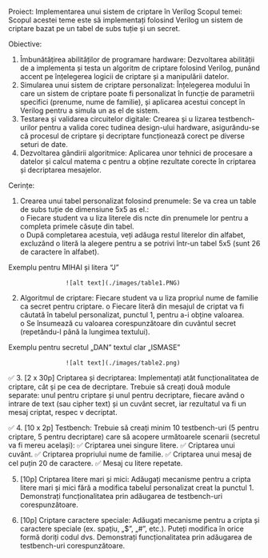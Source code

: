 Proiect: Implementarea unui sistem de criptare în Verilog 
Scopul temei: Scopul acestei teme este să implementați folosind Verilog un sistem de criptare 
bazat pe un tabel de subs tuție și un secret.  

Obiective: 

1. Îmbunătățirea abilităților de programare hardware: Dezvoltarea abilității de a 
implementa și testa un algoritm de criptare folosind Verilog, punând accent pe înțelegerea 
logicii de criptare și a manipulării datelor. 
2. Simularea unui sistem de criptare personalizat: Înțelegerea modului în care un sistem de 
criptare poate fi personalizat în funcție de parametrii specifici (prenume, nume de 
familie), și aplicarea acestui concept în Verilog pentru a simula un as el de sistem. 
3. Testarea și validarea circuitelor digitale: Crearea și u lizarea testbench-urilor pentru a 
valida corec tudinea design-ului hardware, asigurându-se că procesul de criptare și 
decriptare funcționează corect pe diverse seturi de date. 
4. Dezvoltarea gândirii algoritmice: Aplicarea unor tehnici de procesare a datelor și calcul 
matema c pentru a obține rezultate corecte în criptarea și decriptarea mesajelor. 


Cerințe: 

1. Crearea unui tabel personalizat folosind prenumele: Se va crea un table de subs tuție de 
dimensiune 5x5 as el.:  
o Fiecare student va u liza literele dis ncte din prenumele lor pentru a completa 
primele căsuțe din tabel.  
o După completarea acestuia, veți adăuga restul literelor din alfabet, excluzând o 
literă la alegere pentru a se potrivi într-un tabel 5x5 (sunt 26 de caractere în 
alfabet). 

Exemplu pentru MIHAI și litera “J” 

                    ![alt text](./images/table1.PNG)

2. Algoritmul de criptare: Fiecare student va u liza propriul nume de familie ca secret 
pentru criptare. 
o Fiecare literă din mesajul de criptat va fi căutată în tabelul personalizat, punctul 1, 
pentru a-i obține valoarea.  
o Se însumează cu valoarea corespunzătoare din cuvântul secret (repetându-l până 
la lungimea textului). 

Exemplu pentru secretul „DAN” textul clar „ISMASE” 

                    ![alt text](./images/table2.png)

✅ 3. [2 x 30p] Criptarea și decriptarea: Implementați atât funcționalitatea de criptare, cât și pe 
cea de decriptare. Trebuie să creați două module separate: unul pentru criptare și unul 
pentru decriptare, fiecare având o intrare de text (sau cipher text) și un cuvânt secret, iar 
rezultatul va fi un mesaj criptat, respec v decriptat. 

✅ 4. [10 x 2p] Testbench: Trebuie să creați minim 10 testbench-uri (5 pentru criptare, 5 pentru 
decriptare) care să acopere următoarele scenarii (secretul va fi mereu același): 
    ✅ Criptarea unei singure litere. 
    ✅ Criptarea unui cuvânt. 
    ✅ Criptarea propriului nume de familie. 
    ✅ Criptarea unui mesaj de cel puțin 20 de caractere. 
    ✅ Mesaj cu litere repetate.

5. [10p] Criptarea litere mari și mici: Adăugați mecanisme pentru a cripta litere mari și mici 
fără a modifica tabelul personalizat creat la punctul 1. Demonstrați funcționalitatea prin 
adăugarea de testbench-uri corespunzătoare. 

6. [10p] Criptare caractere speciale: Adăugați mecanisme pentru a cripta și caractere 
speciale (ex. spațiu, „$”, „#”, etc.). Puteți modifica în orice formă doriți codul dvs. 
Demonstrați funcționalitatea prin adăugarea de testbench-uri corespunzătoare. 